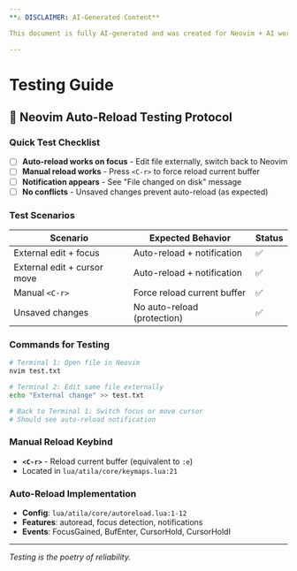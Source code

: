 ```yaml
---
**⚠️ DISCLAIMER: AI-Generated Content**

This document is fully AI-generated and was created for Neovim + AI workflow testing and proof-of-concept purposes. Use at your own discretion and verify configurations before implementation.

---
```


# Testing Guide

## 🚀 Neovim Auto-Reload Testing Protocol

### Quick Test Checklist

- [ ] **Auto-reload works on focus** - Edit file externally, switch back to Neovim
- [ ] **Manual reload works** - Press `<C-r>` to force reload current buffer  
- [ ] **Notification appears** - See "File changed on disk" message
- [ ] **No conflicts** - Unsaved changes prevent auto-reload (as expected)

### Test Scenarios

| Scenario | Expected Behavior | Status |
|----------|-------------------|--------|
| External edit + focus | Auto-reload + notification | ✅ |
| External edit + cursor move | Auto-reload + notification | ✅ |
| Manual `<C-r>` | Force reload current buffer | ✅ |
| Unsaved changes | No auto-reload (protection) | ✅ |

### Commands for Testing

```bash
# Terminal 1: Open file in Neovim
nvim test.txt

# Terminal 2: Edit same file externally  
echo "External change" >> test.txt

# Back to Terminal 1: Switch focus or move cursor
# Should see auto-reload notification
```

### Manual Reload Keybind

- **`<C-r>`** - Reload current buffer (equivalent to `:e`)
- Located in `lua/atila/core/keymaps.lua:21`

### Auto-Reload Implementation

- **Config**: `lua/atila/core/autoreload.lua:1-12`
- **Features**: autoread, focus detection, notifications
- **Events**: FocusGained, BufEnter, CursorHold, CursorHoldI

---

*Testing is the poetry of reliability.*
